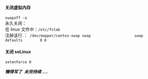 #### 关闭虚拟内存
``` swapoff -a ```  
永久关闭：   
在 linux 文件中：``` /etc/fstab ```  
注掉该行 ：``` /dev/mapper/centos-swap swap                    swap    defaults        0 0```  
#### 关闭 seLinux
``` setenforce 0 ```

***懒得写了  未完待续 ....***
